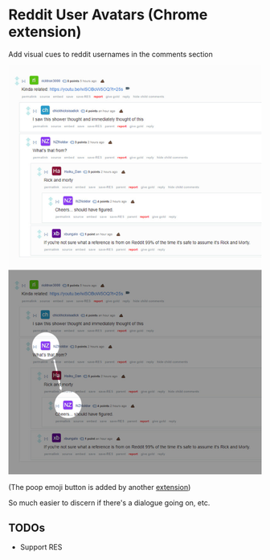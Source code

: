# Reddit User Avatars (Chrome extension)
Add visual cues to reddit usernames in the comments section

![screenshot](https://github.com/ThePaavero/reddit-user-avatars/raw/master/screenshot.jpg)

(The poop emoji button is added by another [extension](https://github.com/ThePaavero/reddit-user-stalk))

So much easier to discern if there's a dialogue going on, etc.

## TODOs
* Support RES
